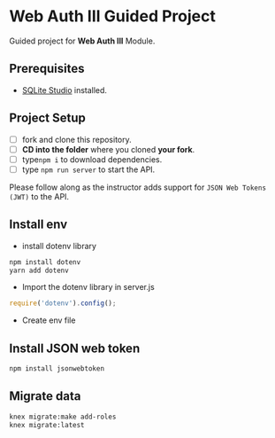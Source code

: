 # Web Auth III Guided Project

Guided project for **Web Auth III** Module.

## Prerequisites

- [SQLite Studio](https://sqlitestudio.pl/index.rvt?act=download) installed.

## Project Setup

- [ ] fork and clone this repository.
- [ ] **CD into the folder** where you cloned **your fork**.
- [ ] type`npm i` to download dependencies.
- [ ] type `npm run server` to start the API.

Please follow along as the instructor adds support for `JSON Web Tokens (JWT)` to the API.

## Install env
- install dotenv library
```bash
npm install dotenv
yarn add dotenv
```
- Import the dotenv library in server.js
```js
require('dotenv').config();
```
- Create env file

## Install JSON web token
```bash
npm install jsonwebtoken
```
## Migrate data
```bash
knex migrate:make add-roles
knex migrate:latest
```
